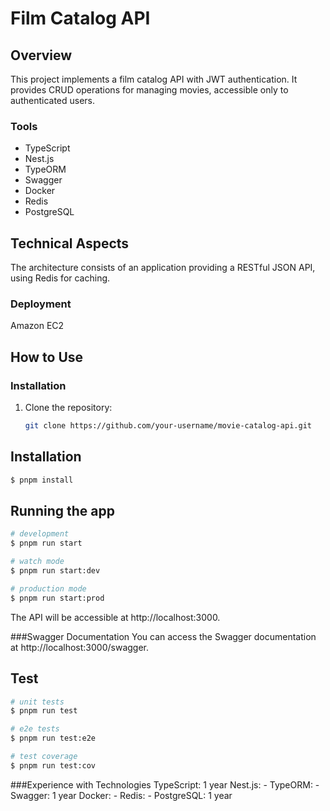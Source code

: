 # Film Catalog API

## Overview

This project implements a film catalog API with JWT authentication. It provides CRUD operations for managing movies, accessible only to authenticated users.

### Tools

- TypeScript
- Nest.js
- TypeORM
- Swagger
- Docker
- Redis
- PostgreSQL

## Technical Aspects

The architecture consists of an application providing a RESTful JSON API, using Redis for caching.

### Deployment

Amazon EC2

## How to Use

### Installation

1. Clone the repository:

   ```bash
   git clone https://github.com/your-username/movie-catalog-api.git
   
## Installation

```bash
$ pnpm install
```

## Running the app

```bash
# development
$ pnpm run start

# watch mode
$ pnpm run start:dev

# production mode
$ pnpm run start:prod
```
The API will be accessible at http://localhost:3000.

###Swagger Documentation
You can access the Swagger documentation at http://localhost:3000/swagger.

## Test

```bash
# unit tests
$ pnpm run test

# e2e tests
$ pnpm run test:e2e

# test coverage
$ pnpm run test:cov
```

###Experience with Technologies
TypeScript: 1 year
Nest.js: -
TypeORM: -
Swagger:  1 year
Docker: -
Redis: -
PostgreSQL:  1 year

